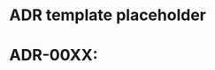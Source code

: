 # ADR template placeholder  
# ADR-00XX: <Title>
Status: Proposed | Accepted
Date: YYYY-MM-DD

**Context**: <1–2 sentences>  
**Decision**: <1–2 sentences>  
**Why**: <key driver(s)>  
**Impact**: <code/config/tests affected>  
**Risks/Mitigations**: <bullets>  
**Follow-ups**: <owner → date>  
